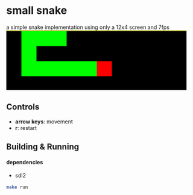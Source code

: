 # small snake
a simple snake implementation using only a 12x4 screen and 7fps
![Snake](res/screenshot.png)

## Controls
- **arrow keys**: movement
- **r**: restart

## Building & Running
#### dependencies
- sdl2

```sh
make run
```
